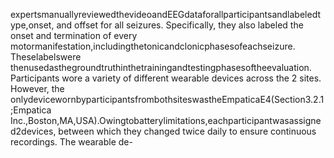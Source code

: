 expertsmanuallyreviewedthevideoandEEGdataforallparticipantsandlabeledtype,onset,
and offset for all seizures. Specifically, they also labeled the onset and termination of every
motormanifestation,includingthetonicandclonicphasesofeachseizure. Theselabelswere
thenusedasthegroundtruthinthetrainingandtestingphasesoftheevaluation.
Participants wore a variety of different wearable devices across the 2 sites. However, the
onlydevicewornbyparticipantsfrombothsiteswastheEmpaticaE4(Section3.2.1;Empatica
Inc.,Boston,MA,USA).Owingtobatterylimitations,eachparticipantwasassigned2devices,
between which they changed twice daily to ensure continuous recordings. The wearable de-